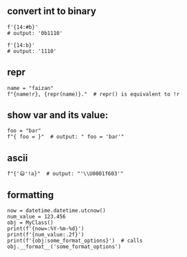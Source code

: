 ## convert int to binary
```
f'{14:#b}'
# output: '0b1110'

f'{14:b}'
# output: '1110'
```

## repr
```
name = "faizan"
f"{name!r}, {repr(name)}."  # repr() is equivalent to !r
```

## show var and its value:
```
foo = "bar"
f"{ foo = }"  # output: " foo = 'bar'"
```

## ascii
```
f"{'😃'!a}"  # output: "'\\U0001f603'"
```

## formatting
```
now = datetime.datetime.utcnow()
num_value = 123.456
obj = MyClass()
print(f'{now=:%Y-%m-%d}')
print(f'{num_value:.2f}')
print(f'{obj:some_format_options}')  # calls obj.__format__('some_format_options')
```
